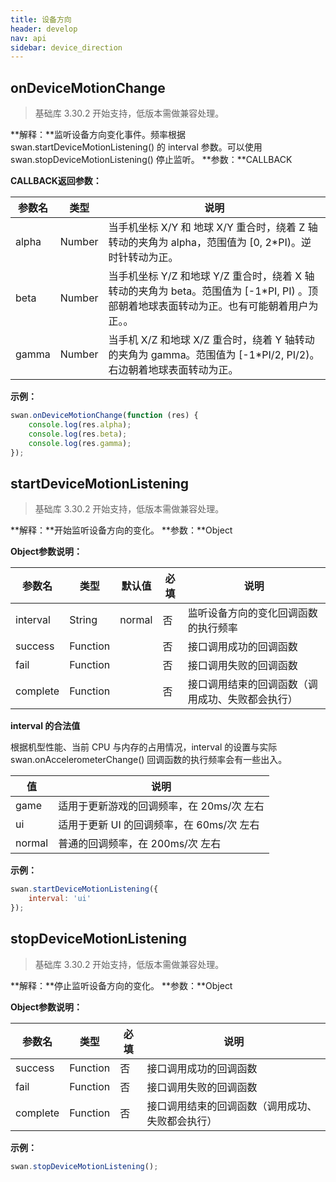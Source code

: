 ```yaml
---
title: 设备方向
header: develop
nav: api
sidebar: device_direction
---
```



## onDeviceMotionChange

> 基础库 3.30.2 开始支持，低版本需做兼容处理。

**解释：**监听设备方向变化事件。频率根据 swan.startDeviceMotionListening() 的 interval 参数。可以使用 swan.stopDeviceMotionListening() 停止监听。
**参数：**CALLBACK

**CALLBACK返回参数：**

|参数名 |类型  |说明|
|---- | ---- | ---- |
|alpha |Number |当手机坐标 X/Y 和 地球 X/Y 重合时，绕着 Z 轴转动的夹角为 alpha，范围值为 [0, 2*PI)。逆时针转动为正。|
|beta |Number |当手机坐标 Y/Z 和地球 Y/Z 重合时，绕着 X 轴转动的夹角为 beta。范围值为 [-1*PI, PI) 。顶部朝着地球表面转动为正。也有可能朝着用户为正。。|
|gamma |Number |当手机 X/Z 和地球 X/Z 重合时，绕着 Y 轴转动的夹角为 gamma。范围值为 [-1*PI/2, PI/2)。右边朝着地球表面转动为正。|

**示例：**

```javascript
swan.onDeviceMotionChange(function (res) {
    console.log(res.alpha);
    console.log(res.beta);
    console.log(res.gamma);
});

```


## startDeviceMotionListening

> 基础库 3.30.2 开始支持，低版本需做兼容处理。  

**解释：**开始监听设备方向的变化。
**参数：**Object

**Object参数说明：**

|参数名 |类型  |默认值|必填  |说明|
|---- | ---- | ----| ---- |---- |
|interval |String  |normal|  否 |  监听设备方向的变化回调函数的执行频率|
|success |Function  | | 否 |  接口调用成功的回调函数|
|fail  |  Function | |  否 |  接口调用失败的回调函数|
|complete |   Function |  | 否  | 接口调用结束的回调函数（调用成功、失败都会执行）|

**interval 的合法值**

根据机型性能、当前 CPU 与内存的占用情况，interval 的设置与实际 swan.onAccelerometerChange() 回调函数的执行频率会有一些出入。

|值 |说明|
|---- | ---- |
|game |适用于更新游戏的回调频率，在 20ms/次 左右|
|ui |适用于更新 UI 的回调频率，在 60ms/次 左右|
|normal |普通的回调频率，在 200ms/次 左右|

**示例：**

```javascript
swan.startDeviceMotionListening({
    interval: 'ui'
});
```



## stopDeviceMotionListening

> 基础库 3.30.2 开始支持，低版本需做兼容处理。  

**解释：**停止监听设备方向的变化。
**参数：**Object

**Object参数说明：**

|参数名 |类型  |必填  |说明|
|---- | ---- | ---- |---- |
|success |Function  |  否 |  接口调用成功的回调函数|
|fail  |  Function |   否 |  接口调用失败的回调函数|
|complete |   Function |   否  | 接口调用结束的回调函数（调用成功、失败都会执行）|

**示例：**

```javascript
swan.stopDeviceMotionListening();
```
